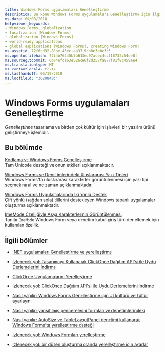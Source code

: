 ```yaml
---
title: Windows Forms uygulamaları Genelleştirme
description: Bu konu Windows Forms uygulamaları Genelleştirme için ilgili konular listesini gösterir.
ms.date: 06/08/2018
helpviewer_keywords:
- Windows Forms, globalization
- localization [Windows Forms]
- globalization [Windows Forms]
- world-ready applications
- global applications [Windows Forms], creating Windows Forms
ms.assetid: 72f6cd92-83be-45ec-aa37-9cb8e3ebc3c5
ms.openlocfilehash: 72bab76245b7b613ed97acec4cc616732c54de0f
ms.sourcegitcommit: 6bc4efca63e526ce6f2d257fa870f01f8c459ae4
ms.translationtype: MT
ms.contentlocale: tr-TR
ms.lasthandoff: 06/19/2018
ms.locfileid: "36208485"
---
```

# <a name="globalizing-windows-forms-applications"></a>Windows Forms uygulamaları Genelleştirme

*Genelleştirme* tasarlama ve birden çok kültür için işlevleri bir yazılım ürünü geliştirmeye işlemidir.

## <a name="in-this-section"></a>Bu bölümde

[Kodlama ve Windows Forms Genelleştirme](encoding-and-windows-forms-globalization.md)  
Tam Unicode desteği ve onun etkileri açıklanmaktadır.

[Windows Forms ve Denetimlerindeki Uluslararası Yazı Tipleri](international-fonts-in-windows-forms-and-controls.md)  
Windows Forms'ta uluslararası karakterler görüntülenmesi için yazı tipi seçmek nasıl ve ne zaman açıklanmaktadır.

[Windows Forms Uygulamalarında İki Yönlü Destek](bi-directional-support-for-windows-forms-applications.md)  
Çift yönlü (sağdan sola) dillerini destekleyen Windows tabanlı uygulamalar oluşturma açıklanmaktadır.

[ImeMode Özelliğiyle Asya Karakterlerinin Görüntülenmesi](display-of-asian-characters-with-the-imemode-property.md)  
Tanıtır `ImeMode` Windows Form veya denetim kabul giriş türü denetlemek için kullanılan özellik.

## <a name="related-sections"></a>İlgili bölümler

- [.NET uygulamaları Genelleştirme ve yerelleştirme](../../../standard/globalization-localization/index.md)

- [İzlenecek yol: Tasarımcıyı Kullanarak ClickOnce Dağıtım API'si ile Uydu Derlemelerini İndirme](/visualstudio/deployment/walkthrough-downloading-satellite-assemblies-on-demand-with-the-clickonce-deployment-api-using-the-designer)

- [ClickOnce Uygulamalarını Yerelleştirme](/visualstudio/deployment/localizing-clickonce-applications)

- [İzlenecek yol: ClickOnce Dağıtım API'si ile Uydu Derlemelerini İndirme](/visualstudio/deployment/walkthrough-downloading-satellite-assemblies-on-demand-with-the-clickonce-deployment-api)

- [Nasıl yapılır: Windows Forms Genelleştirme için UI kültürü ve kültür ayarlayın](https://docs.microsoft.com/previous-versions/visualstudio/visual-studio-2010/b28bx3bh(v=vs.100))

- [Nasıl yapılır: yansıtılmış pencerelerini formları ve denetimlerindeki](https://docs.microsoft.com/previous-versions/visualstudio/visual-studio-2010/xwbz5ws0(v=vs.100))

- [Nasıl yapılır: AutoSize ve TableLayoutPanel denetimi kullanarak Windows Forms'ta yerelleştirme desteği](https://docs.microsoft.com/previous-versions/visualstudio/visual-studio-2010/1zkt8b33(v=vs.100))

- [İzlenecek yol: Windows Formları yerelleştirme](https://docs.microsoft.com/previous-versions/visualstudio/visual-studio-2010/y99d1cd3(v=vs.100))

- [İzlenecek yol: bir düzen oluşturma oranda yerelleştirme için ayarlar](https://docs.microsoft.com/previous-versions/visualstudio/visual-studio-2010/7k9fa71y(v=vs.100))
